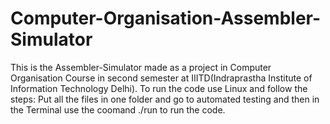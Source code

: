 # Computer-Organisation-Assembler-Simulator
This is the Assembler-Simulator  made as a project in Computer Organisation Course in second semester at IIITD(Indraprastha Institute of Information Technology Delhi).
To run the code use Linux and follow the steps:
Put all the files in one folder and go to automated testing and then in the Terminal use the coomand ./run to run the code.
